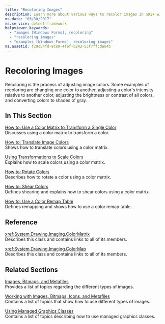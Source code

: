 ```yaml
---
title: "Recoloring Images"
description: Learn more about various ways to recolor images in GDI+ with a selection of topics and tutorials that provide examples.
ms.date: "03/30/2017"
ms.service: dotnet-framework
helpviewer_keywords: 
  - "images [Windows Forms], recoloring"
  - "recoloring images"
  - "examples [Windows Forms], recoloring images"
ms.assetid: f28c54fd-9c80-4f6f-b242-55f7ffcda84b
---
```

# Recoloring Images

Recoloring is the process of adjusting image colors. Some examples of recoloring are changing one color to another, adjusting a color's intensity relative to another color, adjusting the brightness or contrast of all colors, and converting colors to shades of gray.  
  
## In This Section  

[How to: Use a Color Matrix to Transform a Single Color](how-to-use-a-color-matrix-to-transform-a-single-color.md)  
Discusses using a color matrix to transform a color.  
  
[How to: Translate Image Colors](how-to-translate-image-colors.md)  
Shows how to translate colors using a color matrix.  
  
[Using Transformations to Scale Colors](using-transformations-to-scale-colors.md)  
Explains how to scale colors using a color matrix.  
  
[How to: Rotate Colors](how-to-rotate-colors.md)  
Describes how to rotate a color using a color matrix.  
  
[How to: Shear Colors](how-to-shear-colors.md)  
Defines shearing and explains how to shear colors using a color matrix.  
  
[How to: Use a Color Remap Table](how-to-use-a-color-remap-table.md)  
Defines remapping and shows how to use a color remap table.  
  
## Reference  

<xref:System.Drawing.Imaging.ColorMatrix>  
Describes this class and contains links to all of its members.  
  
<xref:System.Drawing.Imaging.ColorMap>  
Describes this class and contains links to all of its members.  
  
## Related Sections  

[Images, Bitmaps, and Metafiles](images-bitmaps-and-metafiles.md)  
Provides a list of topics regarding the different types of images.  
  
[Working with Images, Bitmaps, Icons, and Metafiles](working-with-images-bitmaps-icons-and-metafiles.md)  
Contains a list of topics that show how to use different types of images.  
  
[Using Managed Graphics Classes](using-managed-graphics-classes.md)  
Contains a list of topics describing how to use managed graphics classes.
